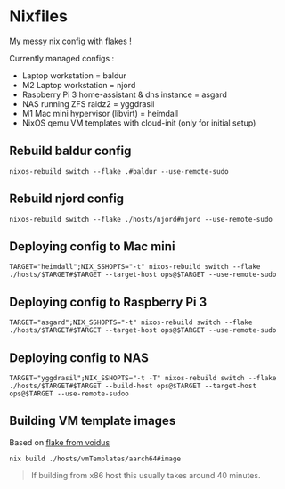 # Nixfiles

My messy nix config with flakes !

Currently managed configs :
- Laptop workstation = baldur
- M2 Laptop workstation = njord
- Raspberry Pi 3 home-assistant & dns instance = asgard
- NAS running ZFS raidz2 = yggdrasil
- M1 Mac mini hypervisor (libvirt) = heimdall
- NixOS qemu VM templates with cloud-init (only for initial setup)

## Rebuild baldur config

```shell
nixos-rebuild switch --flake .#baldur --use-remote-sudo
```

## Rebuild njord config

```shell
nixos-rebuild switch --flake ./hosts/njord#njord --use-remote-sudo
```

## Deploying config to Mac mini

```shell
TARGET="heimdall";NIX_SSHOPTS="-t" nixos-rebuild switch --flake ./hosts/$TARGET#$TARGET --target-host ops@$TARGET --use-remote-sudo
```

## Deploying config to Raspberry Pi 3

```shell
TARGET="asgard";NIX_SSHOPTS="-t" nixos-rebuild switch --flake ./hosts/$TARGET#$TARGET --target-host ops@$TARGET --use-remote-sudo
```

## Deploying config to NAS

```shell
TARGET="yggdrasil";NIX_SSHOPTS="-t -T" nixos-rebuild switch --flake ./hosts/$TARGET#$TARGET --build-host ops@$TARGET --target-host ops@$TARGET --use-remote-sudoo
```

## Building VM template images

Based on [flake from voidus](https://gist.github.com/voidus/1230b200043b7f815e2513663d16353b)

```shell
nix build ./hosts/vmTemplates/aarch64#image
```

> If building from x86 host this usually takes around 40 minutes.
